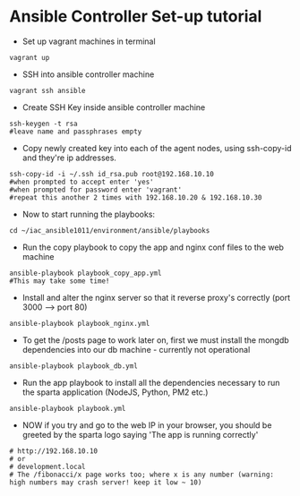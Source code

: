 # Ansible Controller Set-up tutorial

- Set up vagrant machines in terminal
```
vagrant up
```
- SSH into ansible controller machine
```
vagrant ssh ansible
```
- Create SSH Key inside ansible controller machine
```
ssh-keygen -t rsa
#leave name and passphrases empty
```
- Copy newly created key into each of the agent nodes, using ssh-copy-id and they're ip addresses.
```
ssh-copy-id -i ~/.ssh id_rsa.pub root@192.168.10.10
#when prompted to accept enter 'yes'
#when prompted for password enter 'vagrant'
#repeat this another 2 times with 192.168.10.20 & 192.168.10.30
```
- Now to start running the playbooks:
```
cd ~/iac_ansible1011/environment/ansible/playbooks
```
- Run the copy playbook to copy the app and nginx conf files to the web machine
```
ansible-playbook playbook_copy_app.yml
#This may take some time!
```
- Install and alter the nginx server so that it reverse proxy's correctly (port 3000 --> port 80)
```
ansible-playbook playbook_nginx.yml
```
- To get the /posts page to work later on, first we must install the mongdb dependencies into our db machine - currently not operational
```
ansible-playbook playbook_db.yml
```
- Run the app playbook to install all the dependencies necessary to run the sparta application (NodeJS, Python, PM2 etc.)
```
ansible-playbook playbook.yml
```
- NOW if you try and go to the web IP in your browser, you should be greeted by the sparta logo saying 'The app is running correctly'
```
# http://192.168.10.10
# or
# development.local
# The /fibonacci/x page works too; where x is any number (warning: high numbers may crash server! keep it low ~ 10)
```
